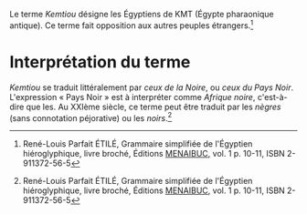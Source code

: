<!-- TITLE: Kemtiou -->
<!-- SUBTITLE: Présentation du peuple Kemtiou -->

Le terme *Kemtiou* désigne les Égyptiens de KMT (Égypte pharaonique antique). Ce terme fait opposition aux autres peuples étrangers.[^1]
# Interprétation du terme
*Kemtiou* se traduit littéralement par *ceux de la Noire*, ou *ceux du Pays Noir*. L'expression « Pays Noir » est à interpréter comme *Afrique noire*, c'est-à-dire que les. Au XXIème siècle, ce terme peut être traduit par les *nègres* (sans connotation péjorative) ou les *noirs*.[^1]

<!-- Sources -->
[^1]:René-Louis Parfait ÉTILÉ, Grammaire simplifiée de l'Égyptien hiéroglyphique, livre broché, Éditions [MENAIBUC](http://www.menaibuc.com/), vol. 1 p. 10-11, ISBN 2-911372-56-5